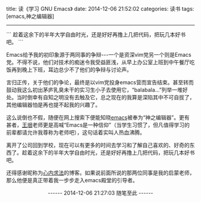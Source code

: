 title: 读《学习 GNU Emacs》
date: 2014-12-06 21:52:02
categories: 读书
tags: [emacs,神之编辑器]

---
<p/>
```
趁着这余下的半年大学自由时光，还是好好再撸上几把代码，把玩几本好书吧。
```

Emacs给予我的初印象源于两同事的争辩---一个是资深vim党另一个则是Emacs党。不得不说，他们对技术的痴迷令我受益匪浅，从早上办公室上班到中午餐厅吃饭再到晚上下班，耳边总少不了他们的争辩与讨论声。

言归正传，关于他们的争论，最终是以vim党投身emacs营而宣告结束。甚至转而鼓动我这么初出茅庐乳臭未干的实习生小子去使用它，“balabala...”列举一堆好处。当时倒幸有自知之明没有去触及它，总之现在的我算是深陷其中不可自拔了，其他编辑器怕是再也提不起我的兴趣了。

这么说倒也不假，随便在网上搜索下便能知晓[emacs](http://zh.wikipedia.org/zh-cn/Emacs)被奉为“神之编辑器”。<!--more-->更有甚者，[王垠](http://www.pconline.com.cn/pcedu/soft/gj/photo/0609/865628.html)老师更是高喊“Emacs是一种信仰”（当学生习惯了，但凡值得学习的前辈都请允许我尊称为老师吧），这句话着实叫人热血沸腾。

离开了公司回到学校，现在可以有更多的时间去学习和了解自己喜欢的、好奇的东西了。趁着这余下的半年大学自由时光，还是好好再撸上几把代码，把玩几本好书吧。

还得感谢昵称为[心内求法](http://www.cnblogs.com/holbrook/archive/2012/02/15/2357336.html)的博客。如果说前面所说的那两位同事是我的启蒙老师，那么他便是真正带着我一步步走入emacs殿堂的引导者。

<center>------ 2014-12-06 21:27:03 随笔至此 ------</center>